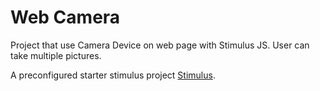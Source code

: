 # Web Camera
Project that use Camera Device on web page with Stimulus JS.
User can take multiple pictures.

A preconfigured starter stimulus project [Stimulus](https://github.com/hotwired/stimulus).
